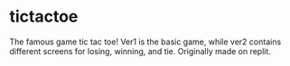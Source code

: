 # tictactoe

The famous game tic tac toe! Ver1 is the basic game, while ver2 contains different screens for losing, winning, and tie.
Originally made on replit.
